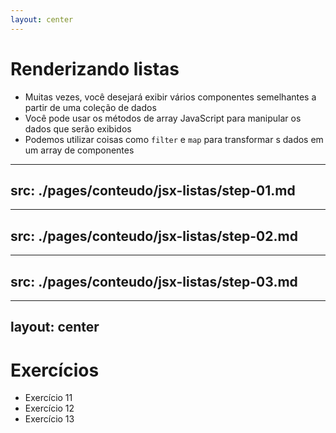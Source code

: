 ```yaml
---
layout: center
---
```


# Renderizando listas

- Muitas vezes, você desejará exibir vários componentes semelhantes a partir de uma coleção de dados
- Você pode usar os métodos de array JavaScript para manipular os dados que serão exibidos
- Podemos utilizar coisas como `filter` e `map` para transformar s dados em um array de componentes

---
src: ./pages/conteudo/jsx-listas/step-01.md
---

---
src: ./pages/conteudo/jsx-listas/step-02.md
---

---
src: ./pages/conteudo/jsx-listas/step-03.md
---

---
layout: center
---

# Exercícios

- Exercício 11
- Exercício 12
- Exercício 13
